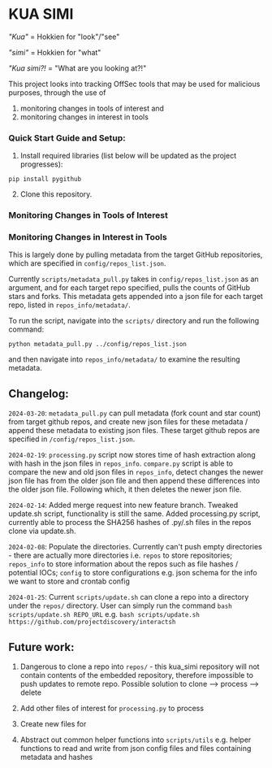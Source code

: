 # KUA SIMI

*"Kua"* = Hokkien for "look"/"see"

*"simi"* = Hokkien for "what"

*"Kua simi?!* = "What are you looking at?!"

This project looks into tracking OffSec tools that may be used for malicious purposes, through the use of 
1. monitoring changes in tools of interest and 
2. monitoring changes in interest in tools

### Quick Start Guide and Setup:
1. Install required libraries (list below will be updated as the project progresses):
```
pip install pygithub
```
2. Clone this repository.

### Monitoring Changes in Tools of Interest 

### Monitoring Changes in Interest in Tools

This is largely done by pulling metadata from the target GitHub repositories, which are specified in `config/repos_list.json`. 

Currently `scripts/metadata_pull.py` takes in `config/repos_list.json` as an argument, and for each target repo specified, pulls the counts of GitHub stars and forks. This metadata gets appended into a json file for each target repo, listed in `repos_info/metadata/`. 

To run the script, navigate into the `scripts/` directory and run the following command:
```
python metadata_pull.py ../config/repos_list.json
```

and then navigate into `repos_info/metadata/` to examine the resulting metadata.


## Changelog:

`2024-03-20`: `metadata_pull.py` can pull metadata (fork count and star count) from target github repos, and create new json files for these metadata / append these metadata to existing json files. These target github repos are specified in `/config/repos_list.json`.

`2024-02-19`: `processing.py` script now stores time of hash extraction along with hash in the json files in `repos_info`. `compare.py` script is able to compare the new and old json files in `repos_info`, detect changes the newer json file has from the older json file and then append these differences into the older json file. Following which, it then deletes the newer json file. 

`2024-02-14`: Added merge request into new feature branch. Tweaked update.sh script, functionality is still the same. Added processing.py script, currently able to process the SHA256 hashes of .py/.sh files in the repos clone via update.sh.

`2024-02-08`: Populate the directories. Currently can't push empty directories - there are actually more directories i.e. `repos` to store repositories; `repos_info` to store information about the repos such as file hashes / potential IOCs; `config` to store configurations e.g. json schema for the info we want to store and crontab config

`2024-01-25`: Current `scripts/update.sh` can clone a repo into a directory under the `repos/` directory. User can simply run the command `bash scripts/update.sh REPO_URL` e.g. `bash scripts/update.sh  https://github.com/projectdiscovery/interactsh`

## Future work: 
1. Dangerous to clone a repo into `repos/` - this kua_simi repository will not contain contents of the embedded repository, therefore impossible to push updates to remote repo. Possible solution to clone --> process --> delete

2. Add other files of interest for `processing.py` to process

3. Create new files for 

3. Abstract out common helper functions into `scripts/utils` e.g. helper functions to read and write from json config files and files containing metadata and hashes
